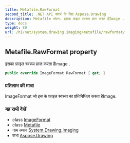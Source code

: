 ```yaml
---
title: Metafile.RawFormat
second_title: .NET API संदर्भ के लिए Aspose.Drawing
description: Metafile संपत्त. इसक फ़इल स्वरूप प्रप्त करत हैImage .
type: docs
weight: 80
url: /hi/net/system.drawing.imaging/metafile/rawformat/
---
```

## Metafile.RawFormat property

इसका फ़ाइल स्वरूप प्राप्त करता हैImage .

```csharp
public override ImageFormat RawFormat { get; }
```

### प्रतिलाभ की मात्रा

ImageFormat जो इस के फ़ाइल स्वरूप का प्रतिनिधित्व करता हैImage.

### यह सभी देखें

* class [ImageFormat](../../imageformat/)
* class [Metafile](../)
* नाम स्थान [System.Drawing.Imaging](../../metafile/)
* सभा [Aspose.Drawing](../../../)


